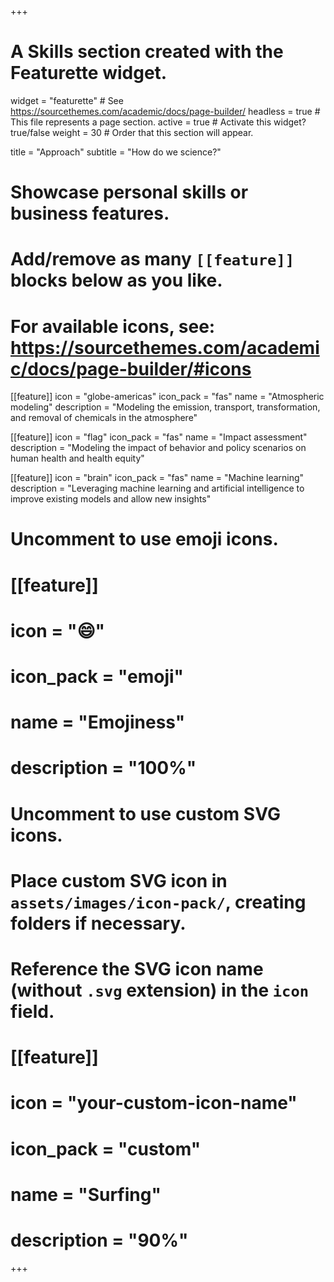 +++
# A Skills section created with the Featurette widget.
widget = "featurette"  # See https://sourcethemes.com/academic/docs/page-builder/
headless = true  # This file represents a page section.
active = true  # Activate this widget? true/false
weight = 30  # Order that this section will appear.

title = "Approach"
subtitle = "How do we science?"

# Showcase personal skills or business features.
# 
# Add/remove as many `[[feature]]` blocks below as you like.
# 
# For available icons, see: https://sourcethemes.com/academic/docs/page-builder/#icons

[[feature]]
  icon = "globe-americas"
  icon_pack = "fas"
  name = "Atmospheric modeling"
  description = "Modeling the emission, transport, transformation, and removal of chemicals in the atmosphere"

[[feature]]
  icon = "flag"
  icon_pack = "fas"
  name = "Impact assessment"
  description = "Modeling the impact of behavior and policy scenarios on human health and health equity"  

[[feature]]
  icon = "brain"
  icon_pack = "fas"
  name = "Machine learning"
  description = "Leveraging machine learning and artificial intelligence to improve existing models and allow new insights"


# Uncomment to use emoji icons.
# [[feature]]
#  icon = ":smile:"
#  icon_pack = "emoji"
#  name = "Emojiness"
#  description = "100%"  

# Uncomment to use custom SVG icons.
# Place custom SVG icon in `assets/images/icon-pack/`, creating folders if necessary.
# Reference the SVG icon name (without `.svg` extension) in the `icon` field.
# [[feature]]
#  icon = "your-custom-icon-name"
#  icon_pack = "custom"
#  name = "Surfing"
#  description = "90%"

+++
